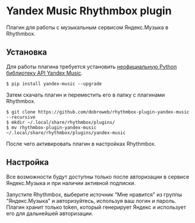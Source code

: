 # Yandex Music Rhythmbox plugin
Плагин для работы с музыкальным сервисом Яндекс.Музыка в Rhythmbox.

## Установка
Для работы плагина требуется установить [неофициальную Python библиотеку API Yandex Music](https://github.com/MarshalX/yandex-music-api).

    $ pip install yandex-music --upgrade

Затем скачать плагин и переместить его в папку с плагинами Rhythmbox.

    $ git clone https://github.com/dobroweb/rhythmbox-plugin-yandex-music --recursive
    $ mkdir ~/.local/share/rhythmbox/plugins/
    $ mv rhythmbox-plugin-yandex-music ~/.local/share/rhythmbox/plugins/yandex-music

После чего активировать плагин в настройках Rhythmbox.

## Настройка
Все возможности будут доступны только после авторизации в сервисе Яндекс.Музыка и при наличии активной подписки.

Запустите Rhythmbox, выберите источник "Мне нравится" из группы "Яндекс.Музыка" и авторизуйтесь, используя ваш логин и пароль. Плагин хранит только token, который генерирует Яндекс и использует его для дальнейшей авторизации.
